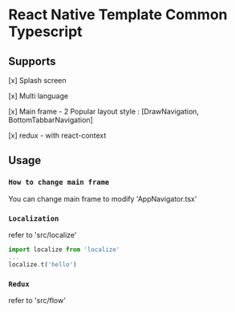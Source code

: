 # React Native Template Common Typescript

## Supports

[x] Splash screen

[x] Multi language

[x] Main frame - 2 Popular layout style : [DrawNavigation, BottomTabbarNavigation]

[x] redux - with react-context

## Usage

### `How to change main frame`

You can change main frame to modify 'AppNavigator.tsx'

### `Localization`

refer to 'src/localize'

```javascript
import localize from 'localize'
...
localize.t('hello')
```

### `Redux`

refer to 'src/flow'
